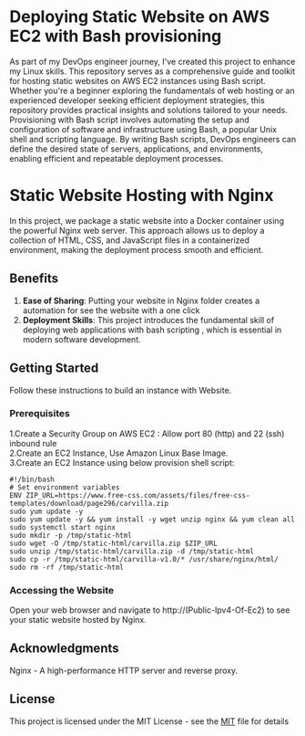 # Deploying Static Website on AWS EC2 with Bash provisioning
As part of my DevOps engineer journey, I've created this project to enhance my Linux skills. This repository serves as a comprehensive guide and toolkit for hosting static websites on AWS EC2 instances using Bash script. Whether you're a beginner exploring the fundamentals of web hosting or an experienced developer seeking efficient deployment strategies, this repository provides practical insights and solutions tailored to your needs.
Provisioning with Bash script involves automating the setup and configuration of software and infrastructure using Bash, a popular Unix shell and scripting language. By writing Bash scripts, DevOps engineers can define the desired state of servers, applications, and environments, enabling efficient and repeatable deployment processes.

# Static Website Hosting with Nginx

In this project, we package a static website into a Docker container using the powerful Nginx web server. This approach allows us to deploy a collection of HTML, CSS, and JavaScript files in a containerized environment, making the deployment process smooth and efficient.

## Benefits

1. **Ease of Sharing**: Putting your website in Nginx folder creates a automation for see the website with a one click
2. **Deployment Skills**: This project introduces the fundamental skill of deploying web applications with bash scripting , which is essential in modern software development.

## Getting Started

Follow these instructions to build an instance with Website.

### Prerequisites


1.Create a Security Group on AWS EC2 : Allow port 80 (http) and 22 (ssh) inbound rule <br>
2.Create an EC2 Instance, Use Amazon Linux Base Image. <br>
3.Create an EC2 Instance using below provision shell script:
```
#!/bin/bash
# Set environment variables
ENV ZIP_URL=https://www.free-css.com/assets/files/free-css-templates/download/page296/carvilla.zip
sudo yum update -y
sudo yum update -y && yum install -y wget unzip nginx && yum clean all
sudo systemctl start nginx
sudo mkdir -p /tmp/static-html
sudo wget -O /tmp/static-html/carvilla.zip $ZIP_URL
sudo unzip /tmp/static-html/carvilla.zip -d /tmp/static-html
sudo cp -r /tmp/static-html/carvilla-v1.0/* /usr/share/nginx/html/
sudo rm -rf /tmp/static-html

```


### Accessing the Website
Open your web browser and navigate to http://(Public-Ipv4-Of-Ec2) to see your static website hosted by Nginx.


## Acknowledgments
Nginx - A high-performance HTTP server and reverse proxy. <br>


## License
This project is licensed under the MIT License - see the [MIT](https://choosealicense.com/licenses/mit/) file for details

